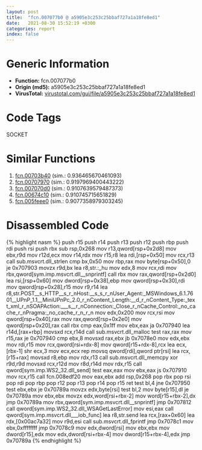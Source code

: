 ```yaml
---
layout: post
title:  "fcn.007077b0 @ a5905e3c253c25bbaf727a1a18fe8ed1"
date:   2021-08-30 15:52:19 +0300
categories: report
index: false
---
```


# Generic Information
- **Function:** fcn.007077b0
- **Origin (md5):** a5905e3c253c25bbaf727a1a18fe8ed1
- **VirusTotal:** [virustotal.com/gui/file/a5905e3c253c25bbaf727a1a18fe8ed1][virustotal_ref]

# Code Tags
<span class="tag" id="SOCKET">SOCKET</span>


# Similar Functions

1. [fcn.00703b40][similar_1_ref] (sim.: 0.936465670461093)
2. [fcn.00707970][similar_2_ref] (sim.: 0.9197969400443222)
3. [fcn.007070d0][similar_3_ref] (sim.: 0.9107639579487373)
4. [fcn.00674c10][similar_4_ref] (sim.: 0.910745715651829)
5. [fcn.005feee0][similar_5_ref] (sim.: 0.9077358979303245)


# Disassembled Code

{% highlight nasm %}
push r15
push r14
push r13
push r12
push rbp
push rdi
push rsi
push rbx
sub rsp,0x268
mov r13,qword[rsp+0x2d8]
mov ebx,r9d
mov r12d,ecx
mov r14,rdx
mov r15,r8
lea rdi,[rsp+0x50]
mov rcx,r13
call sub.msvcrt.dll_strlen
cmp bx,0x50
mov rbp,rax
mov byte[rsp+0x50],0
je 0x707903
movzx r9d,bx
lea r8,str.:_hu
mov edx,8
mov rcx,rdi
mov rbx,qword[sym.imp.msvcrt.dll__snprintf]
call rbx
mov rax,qword[rsp+0x2d0]
lea rsi,[rsp+0x60]
mov dword[rsp+0x38],ebp
mov qword[rsp+0x30],rdi
mov qword[rsp+0x28],r15
mov r9,r14
lea r8,str.POST__s_HTTP__s_r_nHost:__s_s_r_nUser_Agent:_MSWindows_6.1.7601__UPnP_1.1__MiniUPnPc_2.0_r_nContent_Length:__d_r_nContent_Type:_text_xml_r_nSOAPAction:___s__r_nConnection:_Close_r_nCache_Control:_no_cache_r_nPragma:_no_cache_r_n_r_n
mov edx,0x200
mov rcx,rsi
mov qword[rsp+0x40],rax
mov rax,qword[rsp+0x2e0]
mov qword[rsp+0x20],rax
call rbx
cmp eax,0x1ff
mov ebx,eax
ja 0x707940
lea r14d,[rax+rbp]
movsxd rcx,r14d
call sub.msvcrt.dll_malloc
test rax,rax
mov r15,rax
je 0x707940
cmp ebx,8
movsxd rax,ebx
jb 0x7078e0
mov edx,ebx
mov rdi,r15
mov rcx,qword[rsi+rdx-8]
mov qword[r15+rdx-8],rcx
lea ecx,[rbx-1]
shr ecx,3
mov ecx,ecx
rep movsq qword[rdi],qword ptr[rsi]
lea rcx,[r15+rax]
movsxd r8,ebp
mov rdx,r13
call sub.msvcrt.dll_memcpy
xor r9d,r9d
movsxd rcx,r12d
mov r8d,r14d
mov rdx,r15
call qword[sym.imp.WS2_32.dll_send]
test eax,eax
mov ebx,eax
js 0x707910
mov rcx,r15
call fcn.008edf20
mov eax,ebx
add rsp,0x268
pop rbx
pop rsi
pop rdi
pop rbp
pop r12
pop r13
pop r14
pop r15
ret
test bl,4
jne 0x707950
test ebx,ebx
je 0x70789a
movzx edx,byte[rsi]
test bl,2
mov byte[r15],dl
je 0x70789a
mov ebx,ebx
movzx edx,word[rsi+rbx-2]
mov word[r15+rbx-2],dx
jmp 0x70789a
mov rbx,qword[sym.imp.msvcrt.dll__snprintf]
jmp 0x707812
call qword[sym.imp.WS2_32.dll_WSAGetLastError]
mov esi,eax
call qword[sym.imp.msvcrt.dll___iob_func]
lea r8,str.send
lea rcx,[rax+0x60]
lea rdx,[0x00ac7a32]
mov r9d,esi
call sub.msvcrt.dll_fprintf
jmp 0x7078c1
mov ebx,0xffffffff
jmp 0x7078c9
mov edx,dword[rsi]
mov ebx,ebx
mov dword[r15],edx
mov edx,dword[rsi+rbx-4]
mov dword[r15+rbx-4],edx
jmp 0x70789a
{% endhighlight %}


[similar_1_ref]: /report/fcn.00703b40@a5905e3c253c25bbaf727a1a18fe8ed1
[similar_2_ref]: /report/fcn.00707970@a5905e3c253c25bbaf727a1a18fe8ed1
[similar_3_ref]: /report/fcn.007070d0@a5905e3c253c25bbaf727a1a18fe8ed1
[similar_4_ref]: /report/fcn.00674c10@a5905e3c253c25bbaf727a1a18fe8ed1
[similar_5_ref]: /report/fcn.005feee0@a5905e3c253c25bbaf727a1a18fe8ed1
[virustotal_ref]: https://www.virustotal.com/gui/file/a5905e3c253c25bbaf727a1a18fe8ed1
